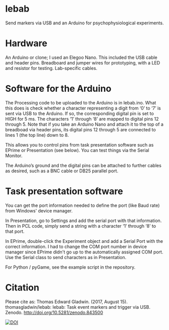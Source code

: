 # lebab
Send markers via USB and an Arduino for psychophysiological experiments.

# Hardware
An Arduino or clone; I used an Elegoo Nano. This included the USB cable and header pins. Breadboard and jumper wires for prototyping, with a LED and resistor for testing. Lab-specific cables.

# Software for the Arduino
The Processing code to be uploaded to the Arduino is in lebab.ino. What this does is check whether a character representing a digit from ‘0’ to ‘7’ is sent via USB to the Arduino. If so, the corresponding digital pin is set to HIGH for 5 ms. The characters ‘1’ through ‘8’ are mapped to digital pins 12 through 5. Note that if you take an Arduino Nano and attach it to the top of a breadboad via header pins, its digital pins 12 through 5 are connected to lines 1 (the top line) down to 8.

This allows you to control pins from task presentation software such as EPrime or Presentation (see below). You can test things via the Serial Monitor.

The Arduino’s ground and the digital pins can be attached to further cables as desired, such as a BNC cable or DB25 parallel port.

# Task presentation software
You can get the port information needed to define the port (like Baud rate) from Windows' device manager. 

In Presentation, go to Settings and add the serial port with that information. Then in PCL code, simply send a string with a character ‘1’ through ‘8’ to that port.

In EPrime, double-click the Experiment object and add a Serial Port with the correct information. I had to change the COM port number in device manager since EPrime didn't go up to the automatically assigned COM port. Use the Serial class to send characters as in Presentation.

For Python / pyGame, see the example script in the repository.

# Citation
Please cite as: Thomas Edward Gladwin. (2017, August 15). thomasgladwin/lebab: lebab: Task event markers and trigger via USB. Zenodo. http://doi.org/10.5281/zenodo.843500

[![DOI](https://zenodo.org/badge/DOI/10.5281/zenodo.843500.svg)](https://doi.org/10.5281/zenodo.843500)


